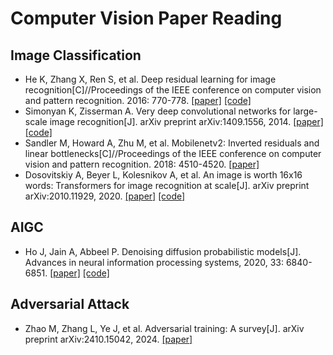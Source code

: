 # Computer Vision Paper Reading
## Image Classification
* He K, Zhang X, Ren S, et al. Deep residual learning for image recognition[C]//Proceedings of the IEEE conference on computer vision and pattern recognition. 2016: 770-778. [[paper]](https://openaccess.thecvf.com/content_cvpr_2016/papers/He_Deep_Residual_Learning_CVPR_2016_paper.pdf) [[code]](https://github.com/KaimingHe/deep-residual-networks) 
* Simonyan K, Zisserman A. Very deep convolutional networks for large-scale image recognition[J]. arXiv preprint arXiv:1409.1556, 2014. [[paper]](https://arxiv.org/pdf/1409.1556) [[code]](https://www.robots.ox.ac.uk/~vgg/research/very_deep/)
* Sandler M, Howard A, Zhu M, et al. Mobilenetv2: Inverted residuals and linear bottlenecks[C]//Proceedings of the IEEE conference on computer vision and pattern recognition. 2018: 4510-4520. [[paper]](https://openaccess.thecvf.com/content_cvpr_2018/papers/Sandler_MobileNetV2_Inverted_Residuals_CVPR_2018_paper.pdf)
* Dosovitskiy A, Beyer L, Kolesnikov A, et al. An image is worth 16x16 words: Transformers for image recognition at scale[J]. arXiv preprint arXiv:2010.11929, 2020. [[paper]](https://arxiv.org/pdf/2010.11929/1000) [[code]](https://github.com/google-research/vision_transformer)

## AIGC
* Ho J, Jain A, Abbeel P. Denoising diffusion probabilistic models[J]. Advances in neural information processing systems, 2020, 33: 6840-6851. [[paper]](https://proceedings.neurips.cc/paper_files/paper/2020/file/4c5bcfec8584af0d967f1ab10179ca4b-Paper.pdf) [[code]](https://proceedings.neurips.cc/paper_files/paper/2020/file/4c5bcfec8584af0d967f1ab10179ca4b-Paper.pdf)

## Adversarial Attack
* Zhao M, Zhang L, Ye J, et al. Adversarial training: A survey[J]. arXiv preprint arXiv:2410.15042, 2024. [[paper]](https://arxiv.org/pdf/2410.15042)
